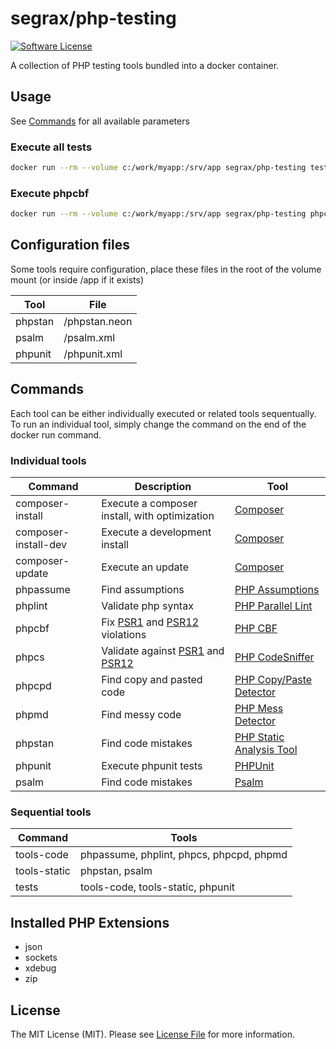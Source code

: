 # segrax/php-testing
[![Software License](https://img.shields.io/badge/license-MIT-brightgreen.svg?style=flat-square)](LICENSE.md)

A collection of PHP testing tools bundled into a docker container.

## Usage
See [Commands](AvailableCommands) for all available parameters

### Execute all tests
```bash
docker run --rm --volume c:/work/myapp:/srv/app segrax/php-testing tests
```

### Execute phpcbf
```bash
docker run --rm --volume c:/work/myapp:/srv/app segrax/php-testing phpcbf
```

## Configuration files
Some tools require configuration, place these files in the root of the volume mount (or inside /app if it exists)

| Tool    | File
| ------- |---
| phpstan | /phpstan.neon |
| psalm   | /psalm.xml |
| phpunit | /phpunit.xml |

## Commands
[AvailableCommands]: 1
Each tool can be either individually executed or related tools sequentually. To run an individual tool, simply change the command on the end of the docker run command.

### Individual tools
| Command | Description | Tool
| ------- | ---- | ---
| composer-install | Execute a composer install, with optimization | [Composer](https://getcomposer.org/)
| composer-install-dev | Execute a development install| [Composer](https://getcomposer.org/)
| composer-update | Execute an update| [Composer](https://getcomposer.org/)
| phpassume | Find assumptions | [PHP Assumptions](https://github.com/rskuipers/php-assumptions)
| phplint | Validate php syntax | [PHP Parallel Lint](https://github.com/JakubOnderka/PHP-Parallel-Lint)
| phpcbf | Fix [PSR1](https://www.php-fig.org/psr/psr-1/) and [PSR12](https://www.php-fig.org/psr/psr-12/) violations | [PHP CBF](https://github.com/squizlabs/PHP_CodeSniffer)
| phpcs | Validate against [PSR1](https://www.php-fig.org/psr/psr-1/) and [PSR12](https://www.php-fig.org/psr/psr-12/) | [PHP CodeSniffer](https://github.com/squizlabs/PHP_CodeSniffer)
| phpcpd | Find copy and pasted code | [PHP Copy/Paste Detector](https://github.com/sebastianbergmann/phpcpd)
| phpmd | Find messy code | [PHP Mess Detector](http://phpmd.org/)
| phpstan | Find code mistakes | [PHP Static Analysis Tool](https://github.com/phpstan/phpstan)
| phpunit | Execute phpunit tests | [PHPUnit](https://phpunit.de/)
| psalm | Find code mistakes | [Psalm](https://psalm.dev/)

### Sequential tools
| Command | Tools
| ------- | ----
| tools-code | phpassume, phplint, phpcs, phpcpd, phpmd
| tools-static | phpstan, psalm
| tests | tools-code, tools-static, phpunit

## Installed PHP Extensions
* json
* sockets
* xdebug
* zip

## License

The MIT License (MIT). Please see [License File](LICENSE.txt) for more information.
